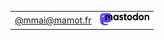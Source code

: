 
<table>
  <tr>
    <td><a href="https://mamot.fr/@mmai" rel="me">@mmai@mamot.fr</a></td>
     <td><a href="https://mamot.fr/@mmai" rel="me">
<picture>
   <source media="(prefers-color-scheme: dark)" srcset="https://github.com/mmai/mmai/raw/main/media/mastodon-wordmark-white-text.svg">
   <source media="(prefers-color-scheme: light)" srcset="https://github.com/mmai/mmai/raw/main/media/mastodon-wordmark-black-text.svg">
   <img alt="Mastodon" src="https://github.com/mmai/mmai/raw/main/media/mastodon-wordmark-black-text.svg" height="20" style="max-width: 100%;">
</picture>
       </a></td>
  </tr>
</div>

